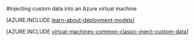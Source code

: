<properties
	pageTitle="Injecting Custom Data into Virtual Machines | Azure"
	description="This topic describes how to inject custom data into an Azure virtual machine when the instance is created and how to locate the custom data on either Windows or Linux."
	services="virtual-machines-linux"
	documentationCenter=""
	authors="squillace"
	manager="timlt"
	editor="tysonn"
	tags="azure-service-management" />

<tags
	ms.service="virtual-machines-linux"
	ms.date="04/18/2016"
	wacn.date=""/>

#Injecting custom data into an Azure virtual machine

[AZURE.INCLUDE [learn-about-deployment-models](../includes/learn-about-deployment-models-classic-include.md)]

[AZURE.INCLUDE [virtual-machines-common-classic-inject-custom-data](../includes/virtual-machines-common-classic-inject-custom-data.md)]
